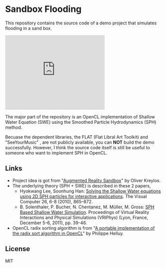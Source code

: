 # Sandbox Flooding

This repository contains the source code of a demo project that simulates
flooding in a sand box.

<iframe src="https://player.vimeo.com/video/184339357" width="320" height="240" frameborder="0" webkitallowfullscreen mozallowfullscreen allowfullscreen></iframe>

The major part of the repository is an OpenCL implementation of Shallow Water
Equation (SWE) using the Smoothed Particle Hydrodynamics (SPH) method.

Becuase the dependent libraries, the FLAT (Flat Libral Art Toolkit) and
"SeeYourMusic" , are not publicly available, you can **NOT** build the demo
successfully. However, I think the source code itself is still be useful to
someone who want to implement SPH in OpenCL.

## Links

* Project idea is got from "[Augmented Reality Sandbox](http://idav.ucdavis.edu/~okreylos/ResDev/SARndbox/)" by Oliver Kreylos.
* The underlying theory (SPH + SWE) is described in these 2 papers,
  * Hyokwang Lee, Soonhung Han: [Solving the Shallow Water equations using 2D SPH particles for interactive applications](http://link.springer.com/article/10.1007%2Fs00371-010-0439-9). The Visual Computer 26, 6-8 (2010), 865–872.
  * B. Solenthaler, P. Bucher, N. Chentanez, M. Müller, M. Gross: [SPH Based Shallow Water Simulation](https://cgl.ethz.ch/publications/papers/paperSol11b.php). Proceedings of Virtual Reality Interactions and Physical Simulations (VRIPhys) (Lyon, France, December 5-6, 2011), pp. 39-46.
* OpenCL radix sorting algorithm is from "[A portable implementation of the radix sort algorithm in OpenCL](https://hal.archives-ouvertes.fr/docs/00/59/67/30/PDF/ocl-radix-sort.pdf)" by Philippe Helluy.

## License

MIT
